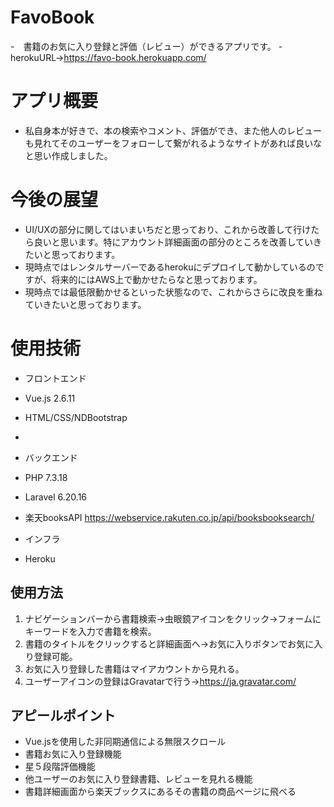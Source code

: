 # FavoBook

-　書籍のお気に入り登録と評価（レビュー）ができるアプリです。
-　herokuURL→https://favo-book.herokuapp.com/

# アプリ概要
- 私自身本が好きで、本の検索やコメント、評価ができ、また他人のレビューも見れてそのユーザーをフォローして繋がれるようなサイトがあれば良いなと思い作成しました。

# 今後の展望
- UI/UXの部分に関してはいまいちだと思っており、これから改善して行けたら良いと思います。特にアカウント詳細画面の部分のところを改善していきたいと思っております。
- 現時点ではレンタルサーバーであるherokuにデプロイして動かしているのですが、将来的にはAWS上で動かせたらなと思っております。
- 現時点では最低限動かせるといった状態なので、これからさらに改良を重ねていきたいと思っております。


# 使用技術
- フロントエンド 
- Vue.js 2.6.11
- HTML/CSS/NDBootstrap
- 
- バックエンド
- PHP 7.3.18
- Laravel 6.20.16
- 楽天booksAPI <https://webservice.rakuten.co.jp/api/booksbooksearch/>

- インフラ
- Heroku


## 使用方法
1. ナビゲーションバーから書籍検索→虫眼鏡アイコンをクリック→フォームにキーワードを入力で書籍を検索。
2. 書籍のタイトルをクリックすると詳細画面へ→お気に入りボタンでお気に入り登録可能。
3. お気に入り登録した書籍はマイアカウントから見れる。
4. ユーザーアイコンの登録はGravatarで行う→<https://ja.gravatar.com/>

## アピールポイント
- Vue.jsを使用した非同期通信による無限スクロール
- 書籍お気に入り登録機能
- 星５段階評価機能
- 他ユーザーのお気に入り登録書籍、レビューを見れる機能
- 書籍詳細画面から楽天ブックスにあるその書籍の商品ページに飛べる


